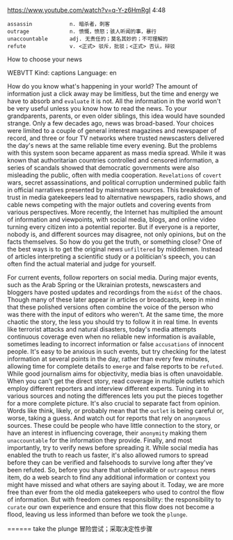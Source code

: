 https://www.youtube.com/watch?v=q-Y-z6HmRgI 
4:48
```
assassin            n. 暗杀者，刺客
outrage             n. 愤慨，愤怒；骇人听闻的事，暴行
unaccountable       adj. 无责任的；莫名其妙的；不可理解的      
refute              v. <正式> 驳斥，批驳；<正式> 否认，辩驳  
```

How to choose your news 

WEBVTT Kind: captions Language: en 

How do you know what's happening in your world? The amount of information just a click away may be limitless, but the time and energy we have to absorb and `evaluate` it is not. All the information in the world won't be very useful unless you know how to read the news. To your grandparents, parents, or even older siblings, this idea would have sounded strange. Only a few decades ago, news was broad-based. Your choices were limited to a couple of general interest magazines and newspaper of record, and three or four TV networks where trusted newscasters delivered the day's news at the same reliable time every evening. But the problems with this system soon became apparent as mass media spread. While it was known that authoritarian countries controlled and censored information, a series of scandals showed that democratic governments were also misleading the public, often with media cooperation. `Revelations` of `covert` wars, secret assassinations, and political corruption undermined public faith in official narratives presented by mainstream sources. This breakdown of trust in media gatekeepers lead to alternative newspapers, radio shows, and cable news competing with the major outlets and covering events from various perspectives. More recently, the Internet has multiplied the amount of information and viewpoints, with social media, blogs, and online video turning every citizen into a potential reporter. But if everyone is a reporter, nobody is, and different sources may disagree, not only opinions, but on the facts themselves. So how do you get the truth, or something close? One of the best ways is to get the original news `unfiltered` by middlemen. Instead of articles interpreting a scientific study or a politician's speech, you can often find the actual material and judge for yourself. 

For current events, follow reporters on social media. During major events, such as the Arab Spring or the Ukrainian protests, newscasters and bloggers have posted updates and recordings from the `midst` of the chaos. Though many of these later appear in articles or broadcasts, keep in mind that these polished versions often combine the voice of the person who was there with the input of editors who weren't. At the same time, the more chaotic the story, the less you should try to follow it in real time. In events like terrorist attacks and natural disasters, today's media attempts continuous coverage even when no reliable new information is available, sometimes leading to incorrect information or false `accusations` of innocent people. It's easy to be anxious in such events, but try checking for the latest information at several points in the day, rather than every few minutes, allowing time for complete details to `emerge` and false reports to be `refuted`. While good journalism aims for objectivity, media bias is often unavoidable. When you can't get the direct story, read coverage in multiple outlets which employ different reporters and interview different experts. Tuning in to various sources and noting the differences lets you put the pieces together for a more complete picture. It's also crucial to separate fact from opinion. Words like think, likely, or probably mean that the `outlet` is being careful or, worse, taking a guess. And watch out for reports that rely on `anonymous` sources. These could be people who have little connection to the story, or have an interest in influencing coverage, their `anonymity` making them `unaccountable` for the information they provide. Finally, and most importantly, try to verify news before spreading it. While social media has enabled the truth to reach us faster, it's also allowed rumors to spread before they can be verified and falsehoods to survive long after they've been refuted. So, before you share that unbelievable or `outrageous` news item, do a web search to find any additional information or context you might have missed and what others are saying about it. Today, we are more free than ever from the old media gatekeepers who used to control the flow of information. But with freedom comes responsibility: the responsibility to `curate` our own experience and ensure that this flow does not become a flood, leaving us less informed than before we took the `plunge`. 

======
take the plunge  冒险尝试；采取决定性步骤
